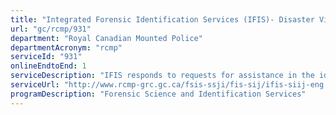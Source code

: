 ```yaml
---
title: "Integrated Forensic Identification Services (IFIS)- Disaster Victim Identification (DVI)"
url: "gc/rcmp/931"
department: "Royal Canadian Mounted Police"
departmentAcronym: "rcmp"
serviceId: "931"
onlineEndtoEnd: 1
serviceDescription: "IFIS responds to requests for assistance in the identification of deceased persons during mass casualty incidents, within Canada and internationally."
serviceUrl: "http://www.rcmp-grc.gc.ca/fsis-ssji/fis-sij/ifis-siij-eng.htm"
programDescription: "Forensic Science and Identification Services"
---
```

